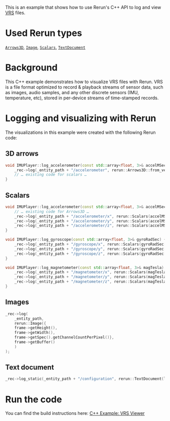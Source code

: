 <!--[metadata]
title = "VRS viewer"
source = "https://github.com/rerun-io/cpp-example-vrs"
tags = ["2D", "3D", "VRS", "Viewer", "C++"]
thumbnail = "https://static.rerun.io/vrs/614f0adf0dd31fa01fff0d6eaeae67bbe8ba9af0/480w.png"
thumbnail_dimensions = [480, 482]
-->

<picture>
  <img src="https://static.rerun.io/cpp-example-vrs/c765460d4448da27bb9ee2a2a15f092f82a402d2/full.png" alt="">
  <source media="(max-width: 480px)" srcset="https://static.rerun.io/cpp-example-vrs/c765460d4448da27bb9ee2a2a15f092f82a402d2/480w.png">
  <source media="(max-width: 768px)" srcset="https://static.rerun.io/cpp-example-vrs/c765460d4448da27bb9ee2a2a15f092f82a402d2/768w.png">
  <source media="(max-width: 1024px)" srcset="https://static.rerun.io/cpp-example-vrs/c765460d4448da27bb9ee2a2a15f092f82a402d2/1024w.png">
</picture>

This is an example that shows how to use Rerun's C++ API to log and view [VRS](https://github.com/facebookresearch/vrs) files.


# Used Rerun types

[`Arrows3D`](https://www.rerun.io/docs/reference/types/archetypes/arrows3d), [`Image`](https://www.rerun.io/docs/reference/types/archetypes/image), [`Scalars`](https://www.rerun.io/docs/reference/types/archetypes/scalars?speculative-link), [`TextDocument`](https://www.rerun.io/docs/reference/types/archetypes/text_document)

# Background
This C++ example demonstrates how to visualize VRS files with Rerun.
VRS is a file format optimized to record & playback streams of sensor data, such as images, audio samples, and any other discrete sensors (IMU, temperature, etc), stored in per-device streams of time-stamped records.

# Logging and visualizing with Rerun

The visualizations in this example were created with the following Rerun code:

## 3D arrows
```cpp
void IMUPlayer::log_accelerometer(const std::array<float, 3>& accelMSec2) {
    _rec->log(_entity_path + "/accelerometer", rerun::Arrows3D::from_vectors({accelMSec2}));
    // … existing code for scalars …
}
```

## Scalars
```cpp
void IMUPlayer::log_accelerometer(const std::array<float, 3>& accelMSec2) {
    // … existing code for Arrows3D …
    _rec->log(_entity_path + "/accelerometer/x", rerun::Scalars(accelMSec2[0]));
    _rec->log(_entity_path + "/accelerometer/y", rerun::Scalars(accelMSec2[1]));
    _rec->log(_entity_path + "/accelerometer/z", rerun::Scalars(accelMSec2[2]));
}
```

```cpp
void IMUPlayer::log_gyroscope(const std::array<float, 3>& gyroRadSec) {
    _rec->log(_entity_path + "/gyroscope/x", rerun::Scalars(gyroRadSec[0]));
    _rec->log(_entity_path + "/gyroscope/y", rerun::Scalars(gyroRadSec[1]));
    _rec->log(_entity_path + "/gyroscope/z", rerun::Scalars(gyroRadSec[2]));
}
```

```cpp
void IMUPlayer::log_magnetometer(const std::array<float, 3>& magTesla) {
    _rec->log(_entity_path + "/magnetometer/x", rerun::Scalars(magTesla[0]));
    _rec->log(_entity_path + "/magnetometer/y", rerun::Scalars(magTesla[1]));
    _rec->log(_entity_path + "/magnetometer/z", rerun::Scalars(magTesla[2]));
}
```

## Images
```cpp
_rec->log(
    _entity_path,
    rerun::Image({
    frame->getHeight(),
    frame->getWidth(),
    frame->getSpec().getChannelCountPerPixel()},
    frame->getBuffer()
    )
);
```

## Text document
```cpp
_rec->log_static(_entity_path + "/configuration", rerun::TextDocument(layout_str));
```

# Run the code
You can find the build instructions here: [C++ Example: VRS Viewer](https://github.com/rerun-io/cpp-example-vrs)
